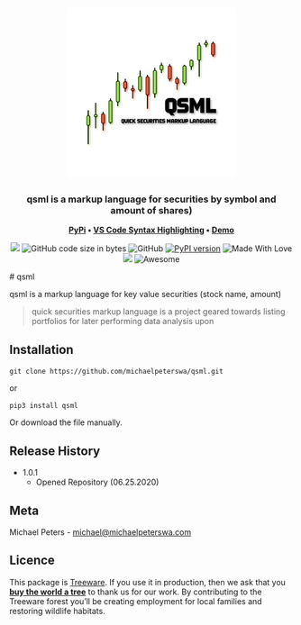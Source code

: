 <h1 align="center">
	<img
		width="300"
		alt="QSML"
		src="img/qsml_2.png">
</h1>
<h3 align="center">
	qsml is a markup language for securities by symbol and amount of shares)
</h3>
<p align="center">
	<strong>
		<a href="https://pypi.org/project/qsml/">PyPi</a>
		•
		<a href="https://marketplace.visualstudio.com/items?itemName=michaelpeterswa.qsml-lang">VS Code Syntax Highlighting</a>
		•
		<a href="https://github.com/michaelpeterswa/PortfolioValuation">Demo</a>
	</strong>
</p>
<p align="center">
  <a href="https://codeclimate.com/github/michaelpeterswa/qsml/maintainability"><img src="https://api.codeclimate.com/v1/badges/9ec73514a57bb3bc6078/maintainability" /></a>
  <img alt="GitHub code size in bytes" src="https://img.shields.io/github/languages/code-size/michaelpeterswa/qsml">
  <img alt="GitHub" src="https://img.shields.io/github/license/michaelpeterswa/qsml">
  <a href="https://badge.fury.io/py/qsml"><img src="https://badge.fury.io/py/qsml.svg" alt="PyPI version" height="18"></a>
  <img alt="Made With Love" src="https://img.shields.io/badge/Made%20With-Love-orange.svg">
	<a href="https://plant.treeware.earth/michaelpeterswa/qsml"><img src="https://img.shields.io/badge/dynamic/json?color=brightgreen&label=Plant%20Tree&query=%24.total&url=https%3A%2F%2Fpublic.offset.earth%2Fusers%2Ftreeware%2Ftrees" /></a>
	<img alt="Awesome" src="https://cdn.rawgit.com/sindresorhus/awesome/d7305f38d29fed78fa85652e3a63e154dd8e8829/media/badge.svg">
</p>
# qsml

qsml is a markup language for key value securities (stock name, amount)

> quick securities markup language is a project geared towards listing portfolios for later performing data analysis upon

## Installation

```
git clone https://github.com/michaelpeterswa/qsml.git
```
or
```
pip3 install qsml
```

Or download the file manually.

## Release History

- 1.0.1
  - Opened Repository (06.25.2020)

## Meta

Michael Peters - michael@michaelpeterswa.com
       
## Licence   

This package is [Treeware](https://treeware.earth). If you use it in production, then we ask that you [**buy the world a tree**](https://plant.treeware.earth/michaelpeterswa/qsml) to thank us for our work. By contributing to the Treeware forest you’ll be creating employment for local families and restoring wildlife habitats.
